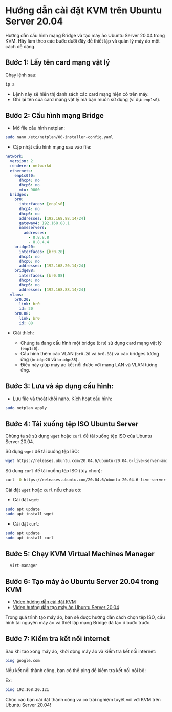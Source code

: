 # Hướng dẫn cài đặt KVM trên Ubuntu Server 20.04

Hướng dẫn cấu hình mạng Bridge và tạo máy ảo Ubuntu Server 20.04 trong KVM. Hãy làm theo các bước dưới đây để thiết lập và quản lý máy ảo một cách dễ dàng.

## Bước 1: Lấy tên card mạng vật lý

Chạy lệnh sau:

```sh
ip a
```

- Lệnh này sẽ hiển thị danh sách các card mạng hiện có trên máy.
- Ghi lại tên của card mạng vật lý mà bạn muốn sử dụng (ví dụ: `enp1s0`).

## Bước 2: Cấu hình mạng Bridge

- Mở file cấu hình netplan:

```sh
sudo nano /etc/netplan/00-installer-config.yaml
```

- Cập nhật cấu hình mạng sau vào file:

```yaml
network:
  version: 2
  renderer: networkd
  ethernets:
    enp1s0f0:
      dhcp4: no
      dhcp6: no
      mtu: 9000
  bridges:
    br0:
      interfaces: [enp1s0]
      dhcp4: no
      dhcp6: no
      addresses: [192.168.88.14/24]
      gateway4: 192.168.88.1
      nameservers:
        addresses:
          - 8.8.8.8
          - 8.8.4.4
    bridge20:
      interfaces: [br0.20]
      dhcp4: no
      dhcp6: no
      addresses: [192.168.20.14/24]
    bridge88:
      interfaces: [br0.88]
      dhcp4: no
      dhcp6: no
      addresses: [192.168.88.14/24]
  vlans:
    br0.20:
      link: br0
      id: 20
    br0.88:
      link: br0
      id: 88
```

- Giải thích:

  - Chúng ta đang cấu hình một bridge (`br0`) sử dụng card mạng vật lý (`enp1s0`).
  - Cấu hình thêm các VLAN (`br0.20` và `br0.88`) và các bridges tương ứng (`bridge20` và `bridge88`).
  - Điều này giúp máy ảo kết nối được với mạng LAN và VLAN tương ứng.

## Bước 3: Lưu và áp dụng cấu hình:

- Lưu file và thoát khỏi nano. Kích hoạt cấu hình:

```sh
sudo netplan apply
```

## Bước 4: Tải xuống tệp ISO Ubuntu Server

Chúng ta sẽ sử dụng `wget` hoặc `curl` để tải xuống tệp ISO của Ubuntu Server 20.04.

Sử dụng `wget` để tải xuống tệp ISO:

```sh
wget https://releases.ubuntu.com/20.04.6/ubuntu-20.04.6-live-server-amd64.iso
```

Sử dụng `curl` để tải xuống tệp ISO (tùy chọn):

```sh
curl -O https://releases.ubuntu.com/20.04.6/ubuntu-20.04.6-live-server-amd64.iso
```

Cài đặt `wget` hoặc `curl` nếu chưa có:

- Cài đặt `wget`:

```bash
sudo apt update
sudo apt install wget
```

- Cài đặt `curl`:

```bash
sudo apt update
sudo apt install curl
```

## Bước 5: Chạy KVM Virtual Machines Manager

```sh
  virt-manager
```

## Bước 6: Tạo máy ảo Ubuntu Server 20.04 trong KVM

- [Video hướng dẫn cài đặt KVM](https://www.youtube.com/watch?v=Si0J0P5Dey4)
- [Video hướng dẫn tạo máy ảo Ubuntu Server 20.04](https://www.youtube.com/watch?v=MHntZBOnnQU)

Trong quá trình tạo máy ảo, bạn sẽ được hướng dẫn cách chọn tệp ISO, cấu hình tài nguyên máy ảo và thiết lập mạng Bridge đã tạo ở bước trước.

## Bước 7: Kiểm tra kết nối internet

Sau khi tạo xong máy ảo, khởi động máy ảo và kiểm tra kết nối internet:

```sh
ping google.com
```

Nếu kết nối thành công, bạn có thể ping để kiểm tra kết nối nội bộ:

Ex:

```sh
ping 192.168.20.121
```

Chúc các bạn cài đặt thành công và có trải nghiệm tuyệt vời với KVM trên Ubuntu Server 20.04!
